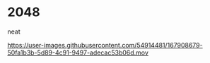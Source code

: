 # 2048
neat


https://user-images.githubusercontent.com/54914481/167908679-50fa1b3b-5d89-4c91-9497-adecac53b06d.mov

